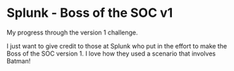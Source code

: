 # Splunk - Boss of the SOC v1

My progress through the version 1 challenge.

I just want to give credit to those at Splunk who put in the effort to make the Boss of the SOC version 1. I love how they used a scenario that involves Batman!